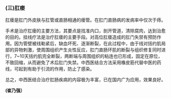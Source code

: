 ###  (三)肛瘘  

肛瘘是肛门外皮肤与肛管或直肠相通的瘘管。在肛门直肠病的发病率中仅次于痔。

手术是治疗肛瘘的主要方法，其要点是找准内口，剖开管道，清除腐肉，达到治愈的目的。挂线疗法是治疗肛瘘的主要手段。对高位肛瘘造成的肛门失禁有预防作用。因为管壁被线勒紧后，缺血坏死、逐渐断裂，在此过程中，由于线对括约肌局部的异物刺激，使周围组织产生炎性反应，肛门直肠环肌的断裂与组织修复同时进行，7~10天括约肌完全断裂，两断端与周围组织的粘连也已形成，固定在原位，不致回缩，从而避免了术后肛门失禁。中西医结合方法采用橡皮筋代替中医的药线，可起到有助于引流的作用，防止了感染。

总之，中西医结合治疗肛肠疾病的内容极为丰富，已在国内广为应用，效果良好。  

**(崔乃强）**